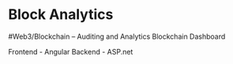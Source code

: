 # Block Analytics

#Web3/Blockchain – Auditing and Analytics Blockchain Dashboard 

Frontend - Angular 
Backend - ASP.net

